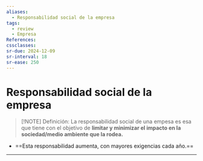 ```yaml
---
aliases:
  - Responsabilidad social de la empresa
tags:
  - review
  - Empresa
References: 
cssclasses:
sr-due: 2024-12-09
sr-interval: 18
sr-ease: 250
---
```

# Responsabilidad social de la empresa

> [!NOTE] Definición: 
> La responsabilidad social de una empesa es esa que tiene con el objetivo de **limitar y minimizar el impacto en la sociedad/medio ambiente que la rodea.**
>
+ ==Esta responsabilidad aumenta, con mayores exigencias cada año.== 


***